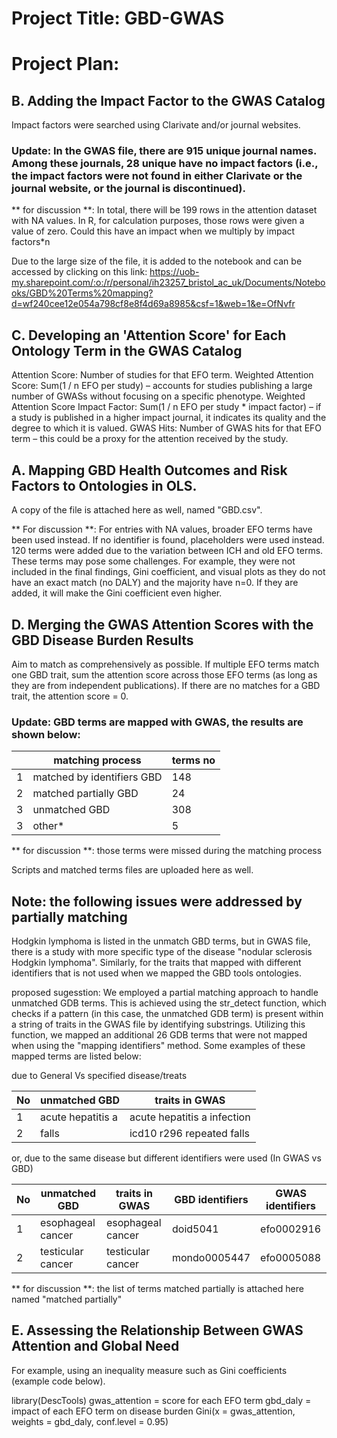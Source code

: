 # Project Title: GBD-GWAS

# Project Plan:


## B. Adding the Impact Factor to the GWAS Catalog
Impact factors were searched using Clarivate and/or journal websites.

### Update: In the GWAS file, there are 915 unique journal names. Among these journals, 28 unique have no impact factors (i.e., the impact factors were not found in either Clarivate or the journal website, or the journal is discontinued).
** for discussion **: In total, there will be 199 rows in the attention dataset with NA values. In R, for calculation purposes, those rows were given a value of zero. Could this have an impact when we multiply by impact factors*n

Due to the large size of the file, it is added to the notebook and can be accessed by clicking on this link:
https://uob-my.sharepoint.com/:o:/r/personal/ih23257_bristol_ac_uk/Documents/Notebooks/GBD%20Terms%20mapping?d=wf240cee12e054a798cf8e8f4d69a8985&csf=1&web=1&e=OfNvfr


## C. Developing an 'Attention Score' for Each Ontology Term in the GWAS Catalog
Attention Score: Number of studies for that EFO term.
Weighted Attention Score: Sum(1 / n EFO per study) – accounts for studies publishing a large number of GWASs without focusing on a specific phenotype.
Weighted Attention Score Impact Factor: Sum(1 / n EFO per study * impact factor) – if a study is published in a higher impact journal, it indicates its quality and the degree to which it is valued.
GWAS Hits: Number of GWAS hits for that EFO term – this could be a proxy for the attention received by the study.


## A. Mapping GBD Health Outcomes and Risk Factors to Ontologies in OLS. 
A copy of the file is attached here as well, named "GBD.csv".

** For discussion **: For entries with NA values, broader EFO terms have been used instead. If no identifier is found, placeholders were used instead.
120 terms were added due to the variation between ICH and old EFO terms. These terms may pose some challenges. For example, they were not included in the final findings, Gini coefficient, and visual plots as they do not have an exact match (no DALY) and the majority have n=0. If they are added, it will make the Gini coefficient even higher.

## D. Merging the GWAS Attention Scores with the GBD Disease Burden Results
Aim to match as comprehensively as possible.
If multiple EFO terms match one GBD trait, sum the attention score across those EFO terms (as long as they are from independent publications).
If there are no matches for a GBD trait, the attention score = 0.

### Update: GBD terms are mapped with GWAS, the results are shown below:



|   | matching process           | terms no |
|---|--------------------------- | -----    |
| 1 | matched by identifiers GBD |   148    |
| 2 | matched partially GBD      |   24     |
| 3 | unmatched GBD              |   308    |
| 3 | other*                     |   5      |

** for discussion **: those terms were missed during the matching process


Scripts and matched terms files are uploaded here as well.

## Note: the following issues were addressed by partially matching 
Hodgkin lymphoma is listed in the unmatch GBD terms, but in GWAS file, there is a study with more specific type of the disease "nodular sclerosis Hodgkin lymphoma". Similarly, for the traits that mapped with different identifiers that is not used when we mapped the GBD tools ontologies. 

proposed sugesstion: 
We employed a partial matching approach to handle unmatched GDB terms. This is achieved using the str_detect function, which checks if a pattern (in this case, the unmatched GDB term) is present within a string of traits in the GWAS file by identifying substrings. Utilizing this function, we mapped an additional 26 GDB terms that were not mapped when using the "mapping identifiers" method. Some examples of these mapped terms are listed below:

due to General Vs specified disease/treats

| No  | unmatched GBD       |             traits in GWAS                     |
| --- | ------------------- | ---------------------------------------------- |
| 1   | acute hepatitis a   | acute hepatitis a infection                    |
| 2   | falls               | icd10 r296 repeated falls                      |


or, due to the same disease but different identifiers were used (In GWAS vs GBD)

| No  | unmatched GBD            |             traits in GWAS                     | GBD identifiers    | GWAS identifiers |
| --- | ------------------------ | ---------------------------------------------- | -------------------| ---------------- |
| 1   | esophageal cancer        | esophageal cancer                              | doid5041           | efo0002916       |
| 2   | testicular cancer        | testicular cancer                              | mondo0005447       | efo0005088       |

** for discussion **: the list of terms matched partially is attached here named "matched partially"




## E. Assessing the Relationship Between GWAS Attention and Global Need
For example, using an inequality measure such as Gini coefficients (example code below).

library(DescTools)
gwas_attention = score for each EFO term
gbd_daly = impact of each EFO term on disease burden
Gini(x = gwas_attention, weights = gbd_daly, conf.level = 0.95)

